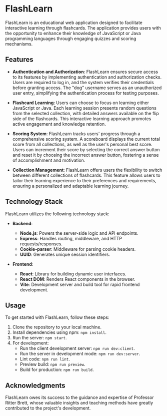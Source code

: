 # FlashLearn

FlashLearn is an educational web application designed to facilitate interactive learning through flashcards. The application provides users with the opportunity to enhance their knowledge of JavaScript or Java programming languages through engaging quizzes and scoring mechanisms.

## Features

- **Authentication and Authorization**: FlashLearn ensures secure access to its features by implementing authentication and authorization checks. Users are required to log in, and the system verifies their credentials before granting access. The "dog" username serves as an unauthorized user entry, simplifying the authentication process for testing purposes.

- **Flashcard Learning**: Users can choose to focus on learning either JavaScript or Java. Each learning session presents random questions from the selected collection, with detailed answers available on the flip side of the flashcards. This interactive learning approach promotes active engagement and knowledge retention.

- **Scoring System**: FlashLearn tracks users' progress through a comprehensive scoring system. A scoreboard displays the current total score from all collections, as well as the user's personal best score. Users can increment their score by selecting the correct answer button and reset it by choosing the incorrect answer button, fostering a sense of accomplishment and motivation.

- **Collection Management**: FlashLearn offers users the flexibility to switch between different collections of flashcards. This feature allows users to tailor their learning experience to their preferences and requirements, ensuring a personalized and adaptable learning journey.

## Technology Stack

FlashLearn utilizes the following technology stack:

- **Backend**:
  - **Node.js**: Powers the server-side logic and API endpoints.
  - **Express**: Handles routing, middleware, and HTTP requests/responses.
  - **Cookie-parser**: Middleware for parsing cookie headers.
  - **UUID**: Generates unique session identifiers.

- **Frontend**:
  - **React**: Library for building dynamic user interfaces.
  - **React DOM**: Renders React components in the browser.
  - **Vite**: Development server and build tool for rapid frontend development.

## Usage

To get started with FlashLearn, follow these steps:

1. Clone the repository to your local machine.
2. Install dependencies using npm: `npm install`.
3. Run the server: `npm start`.
4. For development:
   - Run the client development server: `npm run dev:client`.
   - Run the server in development mode: `npm run dev:server`.
   - Lint code: `npm run lint`.
   - Preview build: `npm run preview`.
   - Build for production: `npm run build`.

## Acknowledgments

FlashLearn owes its success to the guidance and expertise of Professor Ritter Brett, whose valuable insights and teaching methods have greatly contributed to the project's development.

